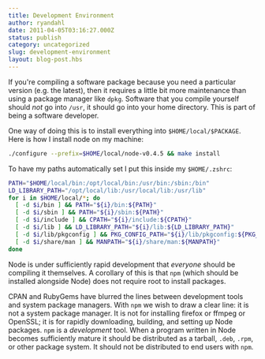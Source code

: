 ```yaml
---
title: Development Environment
author: ryandahl
date: 2011-04-05T03:16:27.000Z
status: publish
category: uncategorized
slug: development-environment
layout: blog-post.hbs
---
```


If you're compiling a software package because you need a particular version (e.g. the latest), then it requires a little bit more maintenance than using a package manager like `dpkg`. Software that you compile yourself should *not* go into `/usr`, it should go into your home directory. This is part of being a software developer.

One way of doing this is to install everything into `$HOME/local/$PACKAGE`. Here is how I install node on my machine:

```bash
./configure --prefix=$HOME/local/node-v0.4.5 && make install
```

To have my paths automatically set I put this inside my `$HOME/.zshrc`:

```bash
PATH="$HOME/local/bin:/opt/local/bin:/usr/bin:/sbin:/bin"
LD_LIBRARY_PATH="/opt/local/lib:/usr/local/lib:/usr/lib"
for i in $HOME/local/*; do
  [ -d $i/bin ] && PATH="${i}/bin:${PATH}"
  [ -d $i/sbin ] && PATH="${i}/sbin:${PATH}"
  [ -d $i/include ] && CPATH="${i}/include:${CPATH}"
  [ -d $i/lib ] && LD_LIBRARY_PATH="${i}/lib:${LD_LIBRARY_PATH}"
  [ -d $i/lib/pkgconfig ] && PKG_CONFIG_PATH="${i}/lib/pkgconfig:${PKG_CONFIG_PATH}"
  [ -d $i/share/man ] && MANPATH="${i}/share/man:${MANPATH}"
done
```

Node is under sufficiently rapid development that *everyone* should be compiling it themselves. A corollary of this is that `npm` (which should be installed alongside Node) does not require root to install packages.

CPAN and RubyGems have blurred the lines between development tools and system package managers. With `npm` we wish to draw a clear line: it is not a system package manager. It is not for installing firefox or ffmpeg or OpenSSL; it is for rapidly downloading, building, and setting up Node packages. `npm` is a *development* tool. When a program written in Node becomes sufficiently mature it should be distributed as a tarball, `.deb`, `.rpm`, or other package system. It should not be distributed to end users with `npm`.
